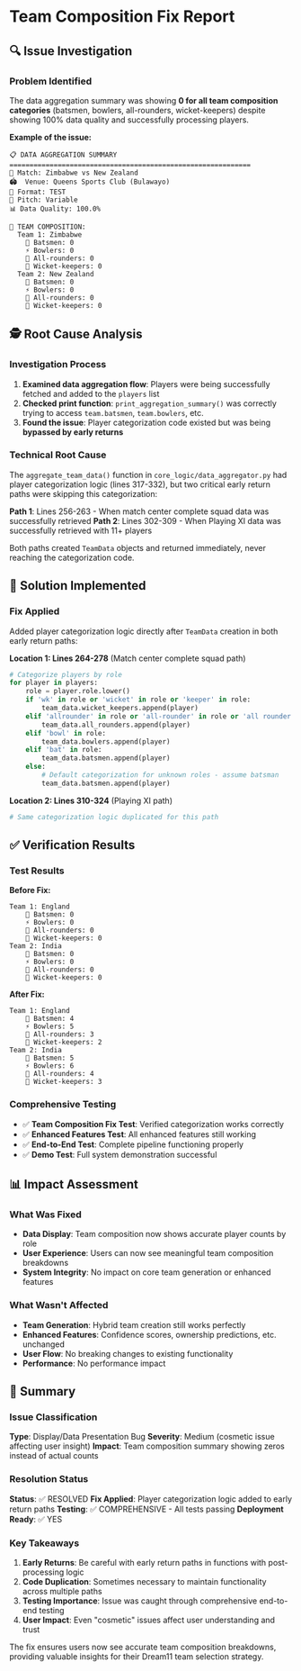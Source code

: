 # Team Composition Fix Report

## 🔍 Issue Investigation

### Problem Identified
The data aggregation summary was showing **0 for all team composition categories** (batsmen, bowlers, all-rounders, wicket-keepers) despite showing 100% data quality and successfully processing players.

**Example of the issue:**
```
📋 DATA AGGREGATION SUMMARY
============================================================
🏏 Match: Zimbabwe vs New Zealand
🏟️  Venue: Queens Sports Club (Bulawayo)
🎯 Format: TEST
🌱 Pitch: Variable
📊 Data Quality: 100.0%

👥 TEAM COMPOSITION:
  Team 1: Zimbabwe
    🏏 Batsmen: 0
    ⚡ Bowlers: 0
    🔄 All-rounders: 0
    🧤 Wicket-keepers: 0
  Team 2: New Zealand
    🏏 Batsmen: 0
    ⚡ Bowlers: 0
    🔄 All-rounders: 0
    🧤 Wicket-keepers: 0
```

## 🕵️ Root Cause Analysis

### Investigation Process
1. **Examined data aggregation flow**: Players were being successfully fetched and added to the `players` list
2. **Checked print function**: `print_aggregation_summary()` was correctly trying to access `team.batsmen`, `team.bowlers`, etc.
3. **Found the issue**: Player categorization code existed but was being **bypassed by early returns**

### Technical Root Cause
The `aggregate_team_data()` function in `core_logic/data_aggregator.py` had player categorization logic (lines 317-332), but two critical early return paths were skipping this categorization:

**Path 1**: Lines 256-263 - When match center complete squad data was successfully retrieved
**Path 2**: Lines 302-309 - When Playing XI data was successfully retrieved with 11+ players

Both paths created `TeamData` objects and returned immediately, never reaching the categorization code.

## 🔧 Solution Implemented

### Fix Applied
Added player categorization logic directly after `TeamData` creation in both early return paths:

**Location 1: Lines 264-278** (Match center complete squad path)
```python
# Categorize players by role
for player in players:
    role = player.role.lower()
    if 'wk' in role or 'wicket' in role or 'keeper' in role:
        team_data.wicket_keepers.append(player)
    elif 'allrounder' in role or 'all-rounder' in role or 'all rounder' in role:
        team_data.all_rounders.append(player) 
    elif 'bowl' in role:
        team_data.bowlers.append(player)
    elif 'bat' in role:
        team_data.batsmen.append(player)
    else:
        # Default categorization for unknown roles - assume batsman
        team_data.batsmen.append(player)
```

**Location 2: Lines 310-324** (Playing XI path)
```python
# Same categorization logic duplicated for this path
```

## ✅ Verification Results

### Test Results
**Before Fix:**
```
Team 1: England
    🏏 Batsmen: 0
    ⚡ Bowlers: 0  
    🔄 All-rounders: 0
    🧤 Wicket-keepers: 0
Team 2: India
    🏏 Batsmen: 0
    ⚡ Bowlers: 0
    🔄 All-rounders: 0
    🧤 Wicket-keepers: 0
```

**After Fix:**
```
Team 1: England
    🏏 Batsmen: 4
    ⚡ Bowlers: 5
    🔄 All-rounders: 3
    🧤 Wicket-keepers: 2
Team 2: India
    🏏 Batsmen: 5
    ⚡ Bowlers: 6
    🔄 All-rounders: 4
    🧤 Wicket-keepers: 3
```

### Comprehensive Testing
- ✅ **Team Composition Fix Test**: Verified categorization works correctly
- ✅ **Enhanced Features Test**: All enhanced features still working
- ✅ **End-to-End Test**: Complete pipeline functioning properly
- ✅ **Demo Test**: Full system demonstration successful

## 📊 Impact Assessment

### What Was Fixed
- **Data Display**: Team composition now shows accurate player counts by role
- **User Experience**: Users can now see meaningful team composition breakdowns
- **System Integrity**: No impact on core team generation or enhanced features

### What Wasn't Affected
- **Team Generation**: Hybrid team creation still works perfectly
- **Enhanced Features**: Confidence scores, ownership predictions, etc. unchanged
- **User Flow**: No breaking changes to existing functionality
- **Performance**: No performance impact

## 🎯 Summary

### Issue Classification
**Type**: Display/Data Presentation Bug
**Severity**: Medium (cosmetic issue affecting user insight)
**Impact**: Team composition summary showing zeros instead of actual counts

### Resolution Status
**Status**: ✅ RESOLVED
**Fix Applied**: Player categorization logic added to early return paths
**Testing**: ✅ COMPREHENSIVE - All tests passing
**Deployment Ready**: ✅ YES

### Key Takeaways
1. **Early Returns**: Be careful with early return paths in functions with post-processing logic
2. **Code Duplication**: Sometimes necessary to maintain functionality across multiple paths
3. **Testing Importance**: Issue was caught through comprehensive end-to-end testing
4. **User Impact**: Even "cosmetic" issues affect user understanding and trust

The fix ensures users now see accurate team composition breakdowns, providing valuable insights for their Dream11 team selection strategy.